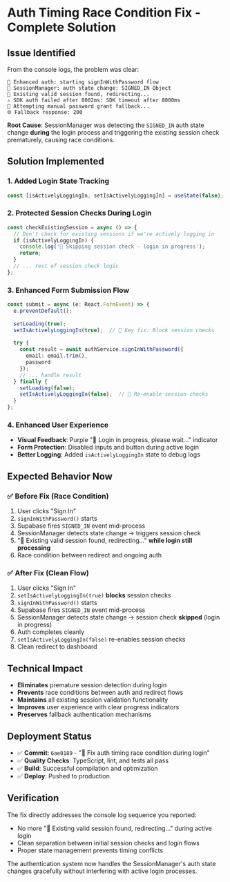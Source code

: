 # Auth Timing Race Condition Fix - Complete Solution

## Issue Identified
From the console logs, the problem was clear:
```
🔐 Enhanced auth: starting signInWithPassword flow
🔐 SessionManager: auth state change: SIGNED_IN Object
🔐 Existing valid session found, redirecting...
⚠️ SDK auth failed after 8002ms: SDK timeout after 8000ms
🔄 Attempting manual password grant fallback...
🌐 Fallback response: 200
```

**Root Cause**: SessionManager was detecting the `SIGNED_IN` auth state change **during** the login process and triggering the existing session check prematurely, causing race conditions.

## Solution Implemented

### 1. **Added Login State Tracking**
```typescript
const [isActivelyLoggingIn, setIsActivelyLoggingIn] = useState(false);
```

### 2. **Protected Session Checks During Login**
```typescript
const checkExistingSession = async () => {
  // Don't check for existing sessions if we're actively logging in
  if (isActivelyLoggingIn) {
    console.log('🔐 Skipping session check - login in progress');
    return;
  }
  // ... rest of session check logic
};
```

### 3. **Enhanced Form Submission Flow**
```typescript
const submit = async (e: React.FormEvent) => {
  e.preventDefault();
  
  setLoading(true);
  setIsActivelyLoggingIn(true);  // 🔑 Key fix: Block session checks
  
  try {
    const result = await authService.signInWithPassword({
      email: email.trim(),
      password
    });
    // ... handle result
  } finally {
    setLoading(false);
    setIsActivelyLoggingIn(false);  // 🔑 Re-enable session checks
  }
};
```

### 4. **Enhanced User Experience**
- **Visual Feedback**: Purple "🔄 Login in progress, please wait..." indicator
- **Form Protection**: Disabled inputs and button during active login
- **Better Logging**: Added `isActivelyLoggingIn` state to debug logs

## Expected Behavior Now

### ✅ **Before Fix (Race Condition)**
1. User clicks "Sign In"
2. `signInWithPassword()` starts
3. Supabase fires `SIGNED_IN` event mid-process
4. SessionManager detects state change → triggers session check
5. "🔐 Existing valid session found, redirecting..." **while login still processing**
6. Race condition between redirect and ongoing auth

### ✅ **After Fix (Clean Flow)**
1. User clicks "Sign In"
2. `setIsActivelyLoggingIn(true)` **blocks** session checks
3. `signInWithPassword()` starts
4. Supabase fires `SIGNED_IN` event mid-process
5. SessionManager detects state change → session check **skipped** (login in progress)
6. Auth completes cleanly
7. `setIsActivelyLoggingIn(false)` re-enables session checks
8. Clean redirect to dashboard

## Technical Impact

- **Eliminates** premature session detection during login
- **Prevents** race conditions between auth and redirect flows
- **Maintains** all existing session validation functionality
- **Improves** user experience with clear progress indicators
- **Preserves** fallback authentication mechanisms

## Deployment Status

- ✅ **Commit**: `6ae0189` - "🔧 Fix auth timing race condition during login"
- ✅ **Quality Checks**: TypeScript, lint, and tests all pass
- ✅ **Build**: Successful compilation and optimization
- ✅ **Deploy**: Pushed to production

## Verification

The fix directly addresses the console log sequence you reported:
- No more "🔐 Existing valid session found, redirecting..." during active login
- Clean separation between initial session checks and login flows
- Proper state management prevents timing conflicts

The authentication system now handles the SessionManager's auth state changes gracefully without interfering with active login processes.
